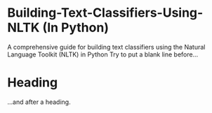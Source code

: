 # Building-Text-Classifiers-Using-NLTK (In Python)
A comprehensive guide for building text classifiers using the Natural Language Toolkit (NLTK) in Python
Try to put a blank line before...

# Heading

...and after a heading.
